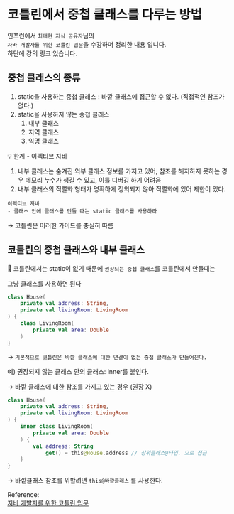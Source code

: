 # 코틀린에서 중첩 클래스를 다루는 방법

인프런에서 `최태현 지식 공유자`님의   
`자바 개발자를 위한 코틀린 입문`을 수강하며  정리한 내용 입니다.  
하단에 강의 링크 있습니다.

## 중첩 클래스의 종류

1. static을 사용하는 중첩 클래스 : 바깥 클래스에 접근할 수 없다. (직접적인 참조가 없다.)
2. static을 사용하지 않는 중첩 클래스
    1. 내부 클래스
    2. 지역 클래스
    3. 익명 클래스

<aside>
💡 한계 - 이펙티브 자바

</aside>

1. 내부 클래스는 숨겨진 외부 클래스 정보를 가지고 있어, 참조를 해지하지 못하는 경우 메모리 누수가 생길 수 있고, 이를 디버깅 하기 어려움
2. 내부 클래스의 직렬화 형태가 명확하게 정의되지 않아 직렬화에 있어 제한이 있다.

```
이펙티브 자바
- 클래스 안에 클래스를 만들 때는 static 클래스를 사용하라
```

→ 코틀린은 이러한 가이드를 충실히 따름

## 코틀린의 중첩 클래스와 내부 클래스

🤩 코틀린에서는 static이 없기 때문에 `권장되는 중첩 클래스`를 코틀린에서 만들때는

그냥 클래스를 사용하면 된다

```kotlin
class House(
    private val address: String,
    private val livingRoom: LivingRoom
) {
    class LivingRoom(
        private val area: Double
    )
}
```

→ `기본적으로 코틀린은 바깥 클래스에 대한 연결이 없는 중첩 클래스가 만들어진다.`

예) 권장되지 않는 클래스 안의 클래스: inner를 붙인다.

→ 바깥 클래스에 대한 참조를 가지고 있는 경우 (권장 X)

```kotlin
class House(
    private val address: String,
    private val livingRoom: LivingRoom
) {
    inner class LivingRoom(
        private val area: Double
    ) {
        val address: String
            get() = this@House.address // 상위클래스@타입. 으로 접근
    }
}
```

→ 바깥클래스 참조를 위할려면 `this@바깥클래스` 를 사용한다.

Reference:  
[자바 개발자를 위한 코틀린 입문](https://www.inflearn.com/course/java-to-kotlin/dashboard)